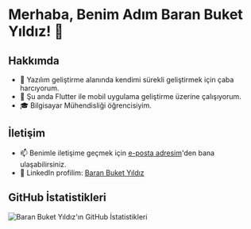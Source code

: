 # Merhaba, Benim Adım Baran Buket Yıldız! 👋

## Hakkımda
- 🌱 Yazılım geliştirme alanında kendimi sürekli geliştirmek için çaba harcıyorum.
- 💼 Şu anda Flutter ile mobil uygulama geliştirme üzerine çalışıyorum.
- 🎓 Bilgisayar Mühendisliği öğrencisiyim.

## İletişim
- 📫 Benimle iletişime geçmek için [e-posta adresim](mailto:baranbuket12@gmail.com)'den bana ulaşabilirsiniz.
- 💼 LinkedIn profilim: [Baran Buket Yıldız](linkedin.com/in/baran-buket-yıldız-19a1a2202)

## GitHub İstatistikleri
![Baran Buket Yıldız'ın GitHub İstatistikleri](https://github-readme-stats.vercel.app/api?username=BaranBuketYildiz&show_icons=true)

